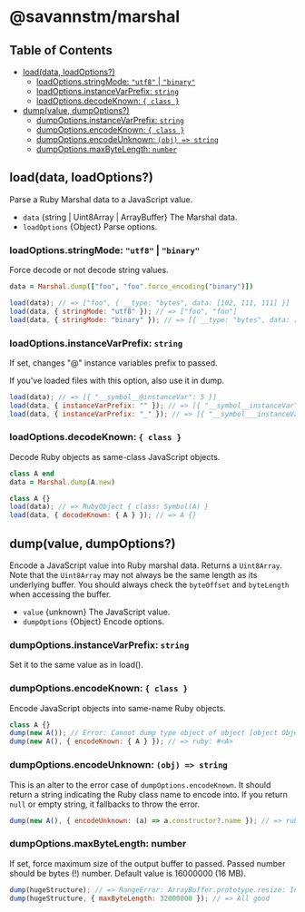 # @savannstm/marshal

## Table of Contents

-   [load(data, loadOptions?)](#loaddata-loadoptions)
    -   [loadOptions.stringMode: `"utf8"` | `"binary"`](#loadoptionsstringmode-utf8--binary)
    -   [loadOptions.instanceVarPrefix: `string`](#loadoptionsinstancevarprefix-string)
    -   [loadOptions.decodeKnown: `{ class }`](#loadoptionsdecodeknown--class-)
-   [dump(value, dumpOptions?)](#dumpvalue-dumpoptions)
    -   [dumpOptions.instanceVarPrefix: `string`](#dumpoptionsinstancevarprefix-string)
    -   [dumpOptions.encodeKnown: `{ class }`](#dumpoptionsencodeknown--class-)
    -   [dumpOptions.encodeUnknown: `(obj) => string`](#dumpoptionsencodeunknown-obj--string)
    -   [dumpOptions.maxByteLength: `number`](#dumpoptionsmaxbytelength-number)

## load(data, loadOptions?)

Parse a Ruby Marshal data to a JavaScript value.

-   `data` {string | Uint8Array | ArrayBuffer} The Marshal data.
-   `loadOptions` {Object} Parse options.

### loadOptions.stringMode: `"utf8"` | `"binary"`

Force decode or not decode string values.

```rb
data = Marshal.dump(["foo", "foo".force_encoding("binary")])
```

```js
load(data); // => ["foo", { __type: "bytes", data: [102, 111, 111] }]
load(data, { stringMode: "utf8" }); // => ["foo", "foo"]
load(data, { stringMode: "binary" }); // => [{ __type: "bytes", data: [102, 111, 111] }, { __type: "bytes", data: [102, 111, 111] }]
```

### loadOptions.instanceVarPrefix: `string`

If set, changes "@" instance variables prefix to passed.

If you've loaded files with this option, also use it in dump.

```js
load(data); // => [{ "__symbol__@instanceVar": 5 }]
load(data, { instanceVarPrefix: "" }); // => [{ "__symbol__instanceVar": 5 }]
load(data, { instanceVarPrefix: "_" }); // => [{ "__symbol___instanceVar": 5 }]
```

### loadOptions.decodeKnown: `{ class }`

Decode Ruby objects as same-class JavaScript objects.

```rb
class A end
data = Marshal.dump(A.new)
```

```js
class A {}
load(data); // => RubyObject { class: Symbol(A) }
load(data, { decodeKnown: { A } }); // => A {}
```

## dump(value, dumpOptions?)

Encode a JavaScript value into Ruby marshal data. Returns a `Uint8Array`.
Note that the `Uint8Array` may not always be the same length as its underlying buffer.
You should always check the `byteOffset` and `byteLength` when accessing the buffer.

-   `value` {unknown} The JavaScript value.
-   `dumpOptions` {Object} Encode options.

### dumpOptions.instanceVarPrefix: `string`

Set it to the same value as in load().

### dumpOptions.encodeKnown: `{ class }`

Encode JavaScript objects into same-name Ruby objects.

```js
class A {}
dump(new A()); // Error: Cannot dump type object of object [object Object]
dump(new A(), { encodeKnown: { A } }); // => ruby: #<A>
```

### dumpOptions.encodeUnknown: `(obj) => string`

This is an alter to the error case of `dumpOptions.encodeKnown`.
It should return a string indicating the Ruby class name to encode into.
If you return `null` or empty string, it fallbacks to throw the error.

```js
dump(new A(), { encodeUnknown: (a) => a.constructor?.name }); // => ruby: #<A>
```

### dumpOptions.maxByteLength: number

If set, force maximum size of the output buffer to passed.
Passed number should be bytes (!) number.
Default value is 16000000 (16 MB).

```js
dump(hugeStructure); // => RangeError: ArrayBuffer.prototype.resize: Invalid length parameter
dump(hugeStructure, { maxByteLength: 32000000 }); // => All good
```
